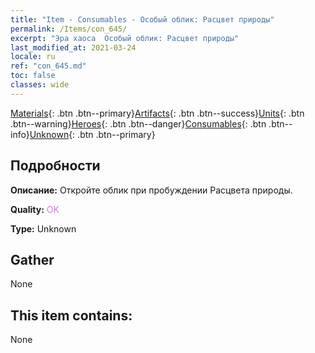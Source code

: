```yaml
---
title: "Item - Consumables - Особый облик: Расцвет природы"
permalink: /Items/con_645/
excerpt: "Эра хаоса  Особый облик: Расцвет природы"
last_modified_at: 2021-03-24
locale: ru
ref: "con_645.md"
toc: false
classes: wide
---
```

 [Materials](/ru/Items/){: .btn .btn--primary}[Artifacts](/ru/Items/Artifacts/){: .btn .btn--success}[Units](/ru/Items/Units/){: .btn .btn--warning}[Heroes](/ru/Items/Heroes/){: .btn .btn--danger}[Consumables](/ru/Items/Consumables/){: .btn .btn--info}[Unknown](/ru/Items/Unknown/){: .btn .btn--primary}

## Подробности
 **Описание:** Откройте облик при пробуждении Расцвета природы.

 **Quality:** <span style="color: #DA70D6">OK</span>

 **Type:** Unknown

## Gather

  None

## This item contains:

  None

